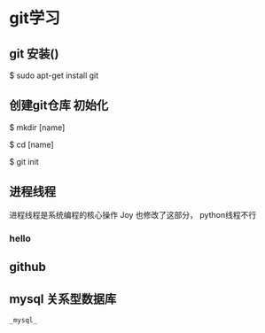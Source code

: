 # git学习

## git 安装()
$ sudo apt-get install git

## 创建git仓库 初始化
$ mkdir [name]

$ cd [name]

$ git init
  
## 进程线程
  进程线程是系统编程的核心操作
    Joy 也修改了这部分，
    python线程不行
### hello

## github 

## mysql 关系型数据库 
    _mysql_
